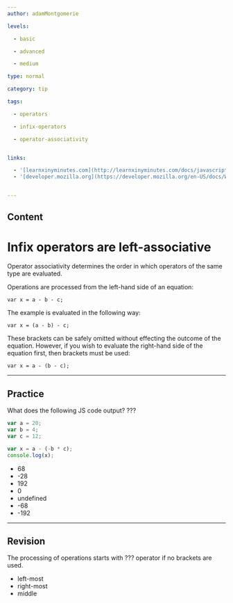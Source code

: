 ```yaml
---
author: adamMontgomerie

levels:

  - basic

  - advanced

  - medium

type: normal

category: tip

tags:

  - operators

  - infix-operators

  - operator-associativity


links:

  - '[learnxinyminutes.com](http://learnxinyminutes.com/docs/javascript/){website}'
  - '[developer.mozilla.org](https://developer.mozilla.org/en-US/docs/Web/JavaScript/Reference/Operators/Operator_Precedence){website}'


---
```

## Content
# Infix operators are left-associative

Operator associativity determines the order in which operators of the same type are evaluated. 

Operations are processed from the left-hand side of an equation:
```
var x = a - b - c;
```
The example is evaluated in the following way:
```
var x = (a - b) - c;
```
These brackets can be safely omitted without effecting the outcome of the equation. However, if you wish to evaluate the right-hand side of the equation first, then brackets must be used:
```
var x = a - (b - c);
```

---
## Practice

What does the following JS code output? ???

```javascript
var a = 20;
var b = 4;
var c = 12;

var x = a - (-b * c);
console.log(x);
```


* 68
* -28
* 192
* 0
* undefined
* -68
* -192

---
## Revision

The processing of operations starts with ??? operator if no brackets are used.


* left-most
* right-most
* middle

